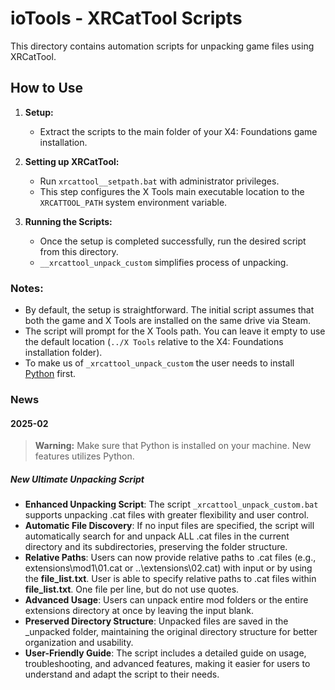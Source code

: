 # ioTools - XRCatTool Scripts

This directory contains automation scripts for unpacking game files using XRCatTool.

## How to Use

1. **Setup:**
   - Extract the scripts to the main folder of your X4: Foundations game installation.

2. **Setting up XRCatTool:**
   - Run `xrcattool__setpath.bat` with administrator privileges.
   - This step configures the X Tools main executable location to the `XRCATTOOL_PATH` system environment variable.

3. **Running the Scripts:**
   - Once the setup is completed successfully, run the desired script from this directory.
   - `__xrcattool_unpack_custom` simplifies process of unpacking.

### Notes:

- By default, the setup is straightforward. The initial script assumes that both the game and X Tools are installed on the same drive via Steam.
- The script will prompt for the X Tools path. You can leave it empty to use the default location (`../X Tools` relative to the X4: Foundations installation folder).
- To make us of `_xrcattool_unpack_custom` the user needs to install [Python](https://www.python.org/downloads/) first.

### News

#### 2025-02

> **Warning:**
> Make sure that Python is installed on your machine. New features utilizes Python.

##### New Ultimate Unpacking Script

- **Enhanced Unpacking Script**: The script `_xrcattool_unpack_custom.bat` supports unpacking .cat files with greater flexibility and user control.
- **Automatic File Discovery**: If no input files are specified, the script will automatically search for and unpack ALL .cat files in the current directory and its subdirectories, preserving the folder structure.
- **Relative Paths**: Users can now provide relative paths to .cat files (e.g., extensions\mod1\01.cat or ..\extensions\02.cat) with input or by using the **file_list.txt**. User is able to specify relative paths to .cat files within **file_list.txt**. One file per line, but do not use quotes.
- **Advanced Usage**: Users can unpack entire mod folders or the entire extensions directory at once by leaving the input blank.
- **Preserved Directory Structure**: Unpacked files are saved in the _unpacked folder, maintaining the original directory structure for better organization and usability.
- **User-Friendly Guide**: The script includes a detailed guide on usage, troubleshooting, and advanced features, making it easier for users to understand and adapt the script to their needs.
